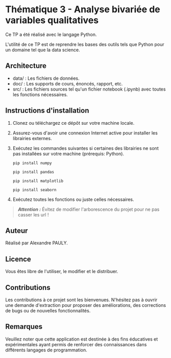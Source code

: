# Thématique 3 - Analyse bivariée de variables qualitatives

Ce TP a été réalisé avec le langage Python.

L'utilité de ce TP est de reprendre les bases des outils tels que Python pour un domaine tel que la data science.

## Architecture
- data/ : Les fichiers de données.
- doc/ : Les supports de cours, énoncés, rapport, etc.
- src/ : Les fichiers sources tel qu'un fichier notebook (.ipynb) avec toutes les fonctions nécessaires.

## Instructions d'installation

1. Clonez ou téléchargez ce dépôt sur votre machine locale.

2. Assurez-vous d'avoir une connexion Internet active pour installer les librairies externes.

3. Exécutez les commandes suivantes si certaines des librairies ne sont pas installées sur votre machine (prérequis: Python).

    ```pip install numpy```

    ```pip install pandas```

    ```pip install matplotlib```

    ```pip install seaborn```

4. Exécutez toutes les fonctions ou juste celles nécessaires.


>**_Attention :_** Évitez de modifier l'arborescence du projet pour ne pas casser les url !

## Auteur

Réalisé par Alexandre PAULY.

## Licence

Vous êtes libre de l'utiliser, le modifier et le distribuer.

## Contributions

Les contributions à ce projet sont les bienvenues. N'hésitez pas à ouvrir une demande d'extraction pour proposer des améliorations, des corrections de bugs ou de nouvelles fonctionnalités.

## Remarques

Veuillez noter que cette application est destinée à des fins éducatives et expérimentales ayant permis de renforcer des connaissances dans différents langages de programmation.
